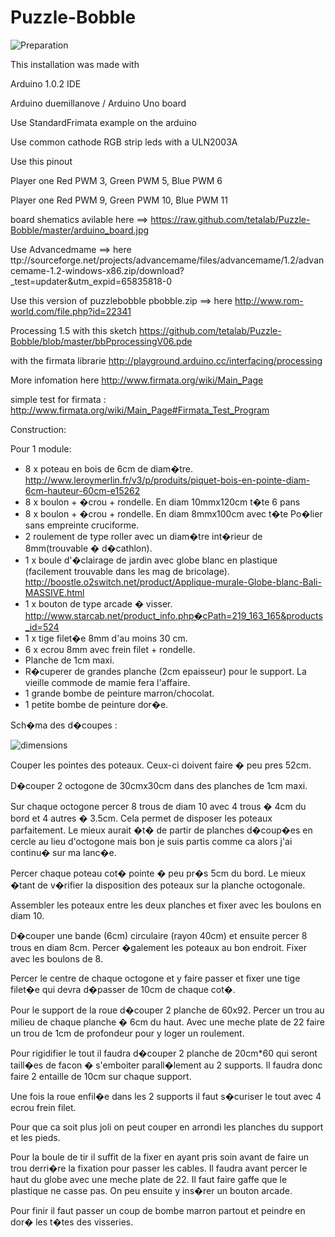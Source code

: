 Puzzle-Bobble
=============

![Preparation](http://openphoto.tetalab.org/photos/custom/201301/64dceb-DSC_0546_870x550.jpg)

This installation was made with

Arduino 1.0.2 IDE

Arduino duemillanove / Arduino Uno board

Use StandardFrimata example on the arduino

Use common cathode RGB strip leds with a ULN2003A 

Use this pinout 

Player one Red PWM 3, Green PWM 5, Blue PWM 6

Player one Red PWM 9, Green PWM 10, Blue PWM 11

board shematics avilable here ==> https://raw.github.com/tetalab/Puzzle-Bobble/master/arduino_board.jpg

Use Advancedmame ==> here ttp://sourceforge.net/projects/advancemame/files/advancemame/1.2/advancemame-1.2-windows-x86.zip/download?_test=updater&utm_expid=65835818-0

Use this version of puzzlebobble pbobble.zip ==> here http://www.rom-world.com/file.php?id=22341

Processing 1.5 with this sketch https://github.com/tetalab/Puzzle-Bobble/blob/master/bbPprocessingV06.pde

with the firmata librarie http://playground.arduino.cc/interfacing/processing

More infomation here http://www.firmata.org/wiki/Main_Page

simple test for firmata : http://www.firmata.org/wiki/Main_Page#Firmata_Test_Program

Construction:

Pour 1 module:
- 8 x poteau en bois de 6cm de diam�tre. http://www.leroymerlin.fr/v3/p/produits/piquet-bois-en-pointe-diam-6cm-hauteur-60cm-e15262
- 8 x boulon + �crou + rondelle. En diam 10mmx120cm t�te 6 pans
- 8 x boulon + �crou + rondelle. En diam 8mmx100cm avec t�te Po�lier sans empreinte cruciforme.
- 2 roulement de type roller avec un diam�tre int�rieur de 8mm(trouvable � d�cathlon).
- 1 x boule d'�clairage de jardin avec globe blanc en plastique (facilement trouvable dans les mag de bricolage). http://boostle.o2switch.net/product/Applique-murale-Globe-blanc-Bali-MASSIVE.html
- 1 x bouton de type arcade � visser. http://www.starcab.net/product_info.php�cPath=219_163_165&products_id=524
- 1 x tige filet�e 8mm d'au moins 30 cm.
- 6 x ecrou 8mm avec frein filet + rondelle.
- Planche de 1cm maxi.
- R�cuperer de grandes planche (2cm epaisseur) pour le support. La vieille commode de mamie fera l'affaire.
- 1 grande bombe de peinture marron/chocolat.
- 1 petite bombe de peinture dor�e.

Sch�ma des d�coupes :

![dimensions](http://openphoto.tetalab.org/photos/custom/201302/366dee-taitoakbar_870x550.jpg)

Couper les pointes des poteaux. Ceux-ci doivent faire � peu pres 52cm.

D�couper 2 octogone de 30cmx30cm dans des planches de 1cm maxi.

Sur chaque octogone percer 8 trous de diam 10 avec 4 trous � 4cm du bord et 4 autres � 3.5cm. Cela permet de disposer les poteaux parfaitement. Le mieux aurait �t� de partir de planches d�coup�es en cercle au lieu d'octogone mais bon je suis partis comme ca alors j'ai continu� sur ma lanc�e.

Percer chaque poteau cot� pointe � peu pr�s 5cm du bord. Le mieux �tant de v�rifier la disposition des poteaux sur la planche octogonale.

Assembler les poteaux entre les deux planches et fixer avec les boulons en diam 10.

D�couper une bande (6cm) circulaire (rayon 40cm) et ensuite percer 8 trous en diam 8cm. Percer �galement les poteaux au bon endroit. Fixer avec les boulons de 8.

Percer le centre de chaque octogone et y faire passer et fixer une tige filet�e qui devra d�passer de 10cm de chaque cot�.

Pour le support de la roue d�couper 2 planche de 60x92. Percer un trou au milieu de chaque planche � 6cm du haut. Avec une meche plate de 22 faire un trou de 1cm de profondeur pour y loger un roulement.

Pour rigidifier le tout il faudra d�couper 2 planche de 20cm*60 qui seront taill�es de facon � s'emboiter parall�lement au 2 supports. Il faudra donc faire 2 entaille de 10cm sur chaque support.

Une fois la roue enfil�e dans les 2 supports il faut s�curiser le tout avec 4 ecrou frein filet.

Pour que ca soit plus joli on peut couper en arrondi les planches du support et les pieds.

Pour la boule de tir il suffit de la fixer en ayant pris soin avant de faire un trou derri�re la fixation pour passer les cables. Il faudra avant percer le haut du globe avec une meche plate de 22. Il faut faire gaffe que le plastique ne casse pas. On peu ensuite y ins�rer un bouton arcade.

Pour finir il faut passer un coup de bombe marron partout et peindre en dor� les t�tes des visseries.

